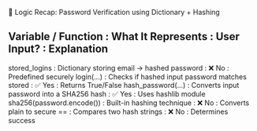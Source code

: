 🧠 Logic Recap: Password Verification using Dictionary + Hashing

Variable / Function        : What It Represents                              : User Input? : Explanation
--------------------------------------------------------------------------------------------------------------
stored_logins              : Dictionary storing email → hashed password      : ❌ No        : Predefined securely
login(...)                 : Checks if hashed input password matches stored  : ✅ Yes       : Returns True/False
hash_password(...)         : Converts input password into a SHA256 hash      : ✅ Yes       : Uses hashlib module
sha256(password.encode())  : Built-in hashing technique                      : ❌ No        : Converts plain to secure
==                         : Compares two hash strings                       : ❌ No        : Determines success
